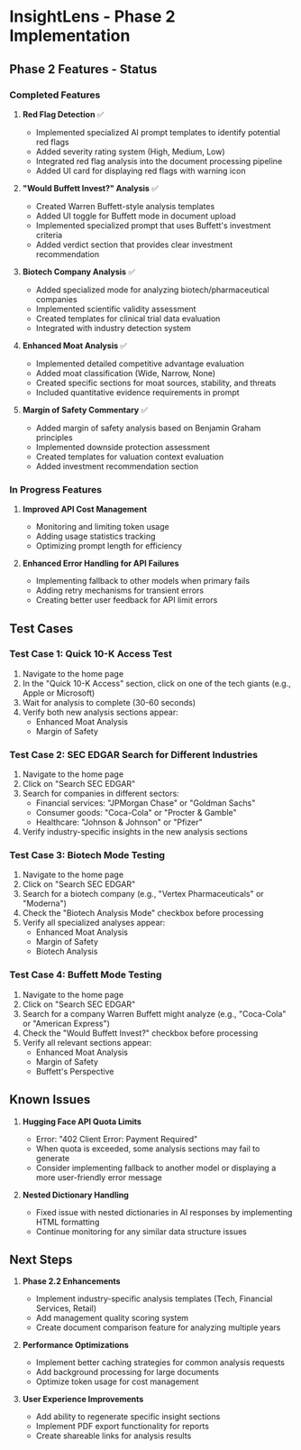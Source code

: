 # InsightLens - Phase 2 Implementation

## Phase 2 Features - Status

### Completed Features

1. **Red Flag Detection** ✅
   - Implemented specialized AI prompt templates to identify potential red flags
   - Added severity rating system (High, Medium, Low)
   - Integrated red flag analysis into the document processing pipeline
   - Added UI card for displaying red flags with warning icon

2. **"Would Buffett Invest?" Analysis** ✅
   - Created Warren Buffett-style analysis templates
   - Added UI toggle for Buffett mode in document upload
   - Implemented specialized prompt that uses Buffett's investment criteria
   - Added verdict section that provides clear investment recommendation

3. **Biotech Company Analysis** ✅
   - Added specialized mode for analyzing biotech/pharmaceutical companies
   - Implemented scientific validity assessment
   - Created templates for clinical trial data evaluation
   - Integrated with industry detection system

4. **Enhanced Moat Analysis** ✅
   - Implemented detailed competitive advantage evaluation
   - Added moat classification (Wide, Narrow, None)
   - Created specific sections for moat sources, stability, and threats
   - Included quantitative evidence requirements in prompt

5. **Margin of Safety Commentary** ✅
   - Added margin of safety analysis based on Benjamin Graham principles
   - Implemented downside protection assessment
   - Created templates for valuation context evaluation
   - Added investment recommendation section

### In Progress Features

1. **Improved API Cost Management**
   - Monitoring and limiting token usage
   - Adding usage statistics tracking
   - Optimizing prompt length for efficiency

2. **Enhanced Error Handling for API Failures**
   - Implementing fallback to other models when primary fails
   - Adding retry mechanisms for transient errors
   - Creating better user feedback for API limit errors

## Test Cases

### Test Case 1: Quick 10-K Access Test
1. Navigate to the home page
2. In the "Quick 10-K Access" section, click on one of the tech giants (e.g., Apple or Microsoft)
3. Wait for analysis to complete (30-60 seconds)
4. Verify both new analysis sections appear:
   - Enhanced Moat Analysis
   - Margin of Safety

### Test Case 2: SEC EDGAR Search for Different Industries
1. Navigate to the home page
2. Click on "Search SEC EDGAR"
3. Search for companies in different sectors:
   - Financial services: "JPMorgan Chase" or "Goldman Sachs"
   - Consumer goods: "Coca-Cola" or "Procter & Gamble"
   - Healthcare: "Johnson & Johnson" or "Pfizer"
4. Verify industry-specific insights in the new analysis sections

### Test Case 3: Biotech Mode Testing
1. Navigate to the home page
2. Click on "Search SEC EDGAR"
3. Search for a biotech company (e.g., "Vertex Pharmaceuticals" or "Moderna")
4. Check the "Biotech Analysis Mode" checkbox before processing
5. Verify all specialized analyses appear:
   - Enhanced Moat Analysis
   - Margin of Safety
   - Biotech Analysis

### Test Case 4: Buffett Mode Testing
1. Navigate to the home page
2. Click on "Search SEC EDGAR"
3. Search for a company Warren Buffett might analyze (e.g., "Coca-Cola" or "American Express")
4. Check the "Would Buffett Invest?" checkbox before processing
5. Verify all relevant sections appear:
   - Enhanced Moat Analysis
   - Margin of Safety
   - Buffett's Perspective

## Known Issues

1. **Hugging Face API Quota Limits**
   - Error: "402 Client Error: Payment Required"
   - When quota is exceeded, some analysis sections may fail to generate
   - Consider implementing fallback to another model or displaying a more user-friendly error message

2. **Nested Dictionary Handling**
   - Fixed issue with nested dictionaries in AI responses by implementing HTML formatting
   - Continue monitoring for any similar data structure issues

## Next Steps

1. **Phase 2.2 Enhancements**
   - Implement industry-specific analysis templates (Tech, Financial Services, Retail)
   - Add management quality scoring system
   - Create document comparison feature for analyzing multiple years

2. **Performance Optimizations**
   - Implement better caching strategies for common analysis requests
   - Add background processing for large documents
   - Optimize token usage for cost management

3. **User Experience Improvements**
   - Add ability to regenerate specific insight sections
   - Implement PDF export functionality for reports
   - Create shareable links for analysis results